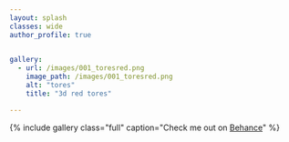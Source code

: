 ```yaml
---
layout: splash
classes: wide
author_profile: true

  
gallery:
  - url: /images/001_toresred.png
    image_path: /images/001_toresred.png
    alt: "tores"
    title: "3d red tores"

---
```



{% include gallery class="full" caption="Check me out on [Behance](https://behance.com/lasalarin)" %}
